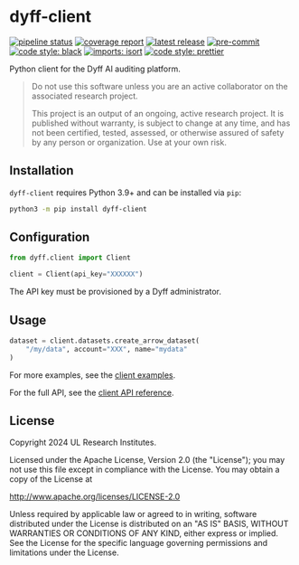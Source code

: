 # dyff-client

<!-- BADGIE TIME -->

[![pipeline status](https://img.shields.io/gitlab/pipeline-status/dyff/dyff-client?branch=main)](https://gitlab.com/dyff/dyff-client/-/commits/main)
[![coverage report](https://img.shields.io/gitlab/pipeline-coverage/dyff/dyff-client?branch=main)](https://gitlab.com/dyff/dyff-client/-/commits/main)
[![latest release](https://img.shields.io/gitlab/v/release/dyff/dyff-client)](https://gitlab.com/dyff/dyff-client/-/releases)
[![pre-commit](https://img.shields.io/badge/pre--commit-enabled-brightgreen?logo=pre-commit)](https://github.com/pre-commit/pre-commit)
[![code style: black](https://img.shields.io/badge/code_style-black-000000.svg)](https://github.com/psf/black)
[![imports: isort](https://img.shields.io/badge/imports-isort-1674b1?style=flat&labelColor=ef8336)](https://pycqa.github.io/isort/)
[![code style: prettier](https://img.shields.io/badge/code_style-prettier-ff69b4.svg)](https://github.com/prettier/prettier)

<!-- END BADGIE TIME -->

Python client for the Dyff AI auditing platform.

> Do not use this software unless you are an active collaborator on the
> associated research project.
>
> This project is an output of an ongoing, active research project. It is
> published without warranty, is subject to change at any time, and has not been
> certified, tested, assessed, or otherwise assured of safety by any person or
> organization. Use at your own risk.

## Installation

`dyff-client` requires Python 3.9+ and can be installed via `pip`:

```bash
python3 -m pip install dyff-client
```

## Configuration

```python
from dyff.client import Client

client = Client(api_key="XXXXXX")
```

The API key must be provisioned by a Dyff administrator.

## Usage

```python
dataset = client.datasets.create_arrow_dataset(
    "/my/data", account="XXX", name="mydata"
)
```

For more examples, see the [client
examples](https://docs.dyff.io/examples/client/).

For the full API, see the [client API
reference](https://docs.dyff.io/api-reference/client/).

## License

Copyright 2024 UL Research Institutes.

Licensed under the Apache License, Version 2.0 (the "License"); you may not use
this file except in compliance with the License. You may obtain a copy of the
License at

<http://www.apache.org/licenses/LICENSE-2.0>

Unless required by applicable law or agreed to in writing, software distributed
under the License is distributed on an "AS IS" BASIS, WITHOUT WARRANTIES OR
CONDITIONS OF ANY KIND, either express or implied. See the License for the
specific language governing permissions and limitations under the License.
